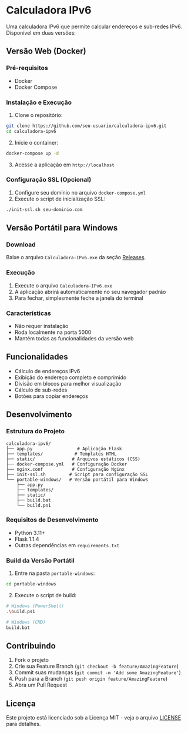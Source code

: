 # Calculadora IPv6

Uma calculadora IPv6 que permite calcular endereços e sub-redes IPv6. Disponível em duas versões:

## Versão Web (Docker)

### Pré-requisitos
- Docker
- Docker Compose

### Instalação e Execução

1. Clone o repositório:
```bash
git clone https://github.com/seu-usuario/calculadora-ipv6.git
cd calculadora-ipv6
```

2. Inicie o container:
```bash
docker-compose up -d
```

3. Acesse a aplicação em `http://localhost`

### Configuração SSL (Opcional)

1. Configure seu domínio no arquivo `docker-compose.yml`
2. Execute o script de inicialização SSL:
```bash
./init-ssl.sh seu-dominio.com
```

## Versão Portátil para Windows

### Download
Baixe o arquivo `Calculadora-IPv6.exe` da seção [Releases](https://github.com/seu-usuario/calculadora-ipv6/releases).

### Execução
1. Execute o arquivo `Calculadora-IPv6.exe`
2. A aplicação abrirá automaticamente no seu navegador padrão
3. Para fechar, simplesmente feche a janela do terminal

### Características
- Não requer instalação
- Roda localmente na porta 5000
- Mantém todas as funcionalidades da versão web

## Funcionalidades

- Cálculo de endereços IPv6
- Exibição do endereço completo e comprimido
- Divisão em blocos para melhor visualização
- Cálculo de sub-redes
- Botões para copiar endereços

## Desenvolvimento

### Estrutura do Projeto
```
calculadora-ipv6/
├── app.py                 # Aplicação Flask
├── templates/            # Templates HTML
├── static/              # Arquivos estáticos (CSS)
├── docker-compose.yml   # Configuração Docker
├── nginx.conf           # Configuração Nginx
├── init-ssl.sh         # Script para configuração SSL
└── portable-windows/   # Versão portátil para Windows
    ├── app.py
    ├── templates/
    ├── static/
    ├── build.bat
    └── build.ps1
```

### Requisitos de Desenvolvimento
- Python 3.11+
- Flask 1.1.4
- Outras dependências em `requirements.txt`

### Build da Versão Portátil

1. Entre na pasta `portable-windows`:
```bash
cd portable-windows
```

2. Execute o script de build:
```bash
# Windows (PowerShell)
.\build.ps1

# Windows (CMD)
build.bat
```

## Contribuindo

1. Fork o projeto
2. Crie sua Feature Branch (`git checkout -b feature/AmazingFeature`)
3. Commit suas mudanças (`git commit -m 'Add some AmazingFeature'`)
4. Push para a Branch (`git push origin feature/AmazingFeature`)
5. Abra um Pull Request

## Licença

Este projeto está licenciado sob a Licença MIT - veja o arquivo [LICENSE](LICENSE) para detalhes.
